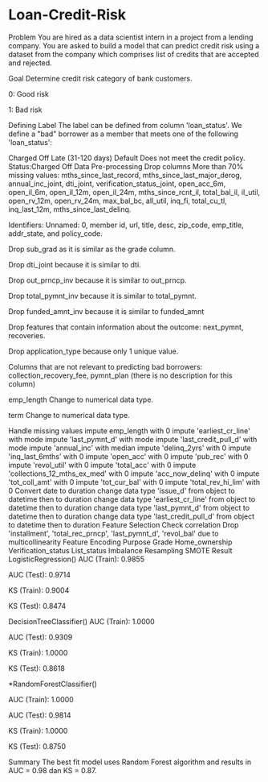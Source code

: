 # Loan-Credit-Risk
Problem
You are hired as a data scientist intern in a project from a lending company. You are asked to build a model that can predict credit risk using a dataset from the company which comprises list of credits that are accepted and rejected.

Goal
Determine credit risk category of bank customers.

0: Good risk

1: Bad risk

Defining Label
The label can be defined from column 'loan_status'. We define a "bad" borrower as a member that meets one of the following 'loan_status':

Charged Off
Late (31-120 days)
Default
Does not meet the credit policy. Status:Charged Off
Data Pre-processing
Drop columns
More than 70% missing values: mths_since_last_record, mths_since_last_major_derog, annual_inc_joint, dti_joint, verification_status_joint, open_acc_6m, open_il_6m, open_il_12m, open_il_24m, mths_since_rcnt_il, total_bal_il, il_util, open_rv_12m, open_rv_24m, max_bal_bc, all_util, inq_fi, total_cu_tl, inq_last_12m, mths_since_last_delinq.

Identifiers: Unnamed: 0, member id, url, title, desc, zip_code, emp_title, addr_state, and policy_code.

Drop sub_grad as it is similar as the grade column.

Drop dti_joint because it is similar to dti.

Drop out_prncp_inv because it is similar to out_prncp.

Drop total_pymnt_inv because it is similar to total_pymnt.

Drop funded_amnt_inv because it is similar to funded_amnt

Drop features that contain information about the outcome: next_pymnt, recoveries.

Drop application_type because only 1 unique value.

Columns that are not relevant to predicting bad borrowers: collection_recovery_fee, pymnt_plan (there is no description for this column)

emp_length
Change to numerical data type.

term
Change to numerical data type.

Handle missing values
impute emp_length with 0
impute 'earliest_cr_line' with mode
impute 'last_pymnt_d' with mode
impute 'last_credit_pull_d' with mode
impute 'annual_inc' with median
impute 'delinq_2yrs' with 0
impute 'inq_last_6mths' with 0
impute 'open_acc' with 0
impute 'pub_rec' with 0
impute 'revol_util' with 0
impute 'total_acc' with 0
impute 'collections_12_mths_ex_med' with 0
impute 'acc_now_delinq' with 0
impute 'tot_coll_amt' with 0
impute 'tot_cur_bal' with 0
impute 'total_rev_hi_lim' with 0
Convert date to duration
change data type 'issue_d' from object to datetime then to duration
change data type 'earliest_cr_line' from object to datetime then to duration
change data type 'last_pymnt_d' from object to datetime then to duration
change data type 'last_credit_pull_d' from object to datetime then to duration
Feature Selection
Check correlation
Drop 'installment', 'total_rec_prncp', 'last_pymnt_d', 'revol_bal' due to multicollinearity
Feature Encoding
Purpose
Grade
Home_ownership
Verification_status
List_status
Imbalance Resampling
SMOTE
Result
LogisticRegression()
AUC (Train): 0.9855

AUC (Test): 0.9714

KS (Train): 0.9004

KS (Test): 0.8474

DecisionTreeClassifier()
AUC (Train): 1.0000

AUC (Test): 0.9309

KS (Train): 1.0000

KS (Test): 0.8618

*RandomForestClassifier()

AUC (Train): 1.0000

AUC (Test): 0.9814

KS (Train): 1.0000

KS (Test): 0.8750

Summary
The best fit model uses Random Forest algorithm and results in AUC = 0.98 dan KS = 0.87.

